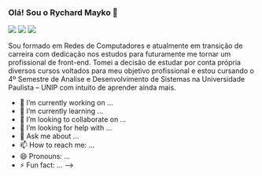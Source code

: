 ### Olá! Sou o Rychard Mayko 👋

<div> 
  
  <a href="https://instagram.com/rychardmayko" target="_blank"><img src="https://img.shields.io/badge/-Instagram-%23E4405F?style=for-the-badge&logo=instagram&logoColor=white" target="_blank"></a>
  <a href = "mailto:educador.rychard@gmail.com"><img src="https://img.shields.io/badge/-Gmail-%23333?style=for-the-badge&logo=gmail&logoColor=white" target="_blank"></a>
  <a href="https://www.linkedin.com/in/rychardmayko" target="_blank"><img src="https://img.shields.io/badge/-LinkedIn-%230077B5?style=for-the-badge&logo=linkedin&logoColor=white" target="_blank"></a> 
  
</div>

Sou formado em Redes de Computadores e atualmente em transição de carreira com dedicação nos estudos para futuramente me tornar um profissional de front-end. Tomei a decisão de estudar por conta própria diversos cursos voltados para meu objetivo profissional e estou cursando o 4º Semestre de Analise e Desenvolvimento de Sistemas na Universidade Paulista – UNIP com intuito de aprender ainda mais.

- 🔭 I’m currently working on ...
- 🌱 I’m currently learning ...
- 👯 I’m looking to collaborate on ...
- 🤔 I’m looking for help with ...
- 💬 Ask me about ...
- 📫 How to reach me: ...
- 😄 Pronouns: ...
- ⚡ Fun fact: ...
-->
